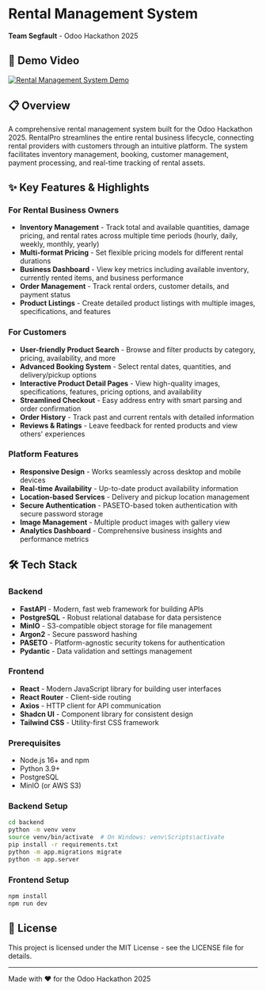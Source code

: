 # Rental Management System

**Team Segfault** - Odoo Hackathon 2025

## 🎥 Demo Video
[![Rental Management System Demo](https://img.youtube.com/vi/0J6QuiyV70Y/0.jpg)](https://youtu.be/0J6QuiyV70Y)

## 📋 Overview

A comprehensive rental management system built for the Odoo Hackathon 2025. RentalPro streamlines the entire rental business lifecycle, connecting rental providers with customers through an intuitive platform. The system facilitates inventory management, booking, customer management, payment processing, and real-time tracking of rental assets.

## ✨ Key Features & Highlights

### For Rental Business Owners
- **Inventory Management** - Track total and available quantities, damage pricing, and rental rates across multiple time periods (hourly, daily, weekly, monthly, yearly)
- **Multi-format Pricing** - Set flexible pricing models for different rental durations
- **Business Dashboard** - View key metrics including available inventory, currently rented items, and business performance
- **Order Management** - Track rental orders, customer details, and payment status
- **Product Listings** - Create detailed product listings with multiple images, specifications, and features

### For Customers
- **User-friendly Product Search** - Browse and filter products by category, pricing, availability, and more
- **Advanced Booking System** - Select rental dates, quantities, and delivery/pickup options
- **Interactive Product Detail Pages** - View high-quality images, specifications, features, pricing options, and availability
- **Streamlined Checkout** - Easy address entry with smart parsing and order confirmation
- **Order History** - Track past and current rentals with detailed information
- **Reviews & Ratings** - Leave feedback for rented products and view others' experiences

### Platform Features
- **Responsive Design** - Works seamlessly across desktop and mobile devices
- **Real-time Availability** - Up-to-date product availability information
- **Location-based Services** - Delivery and pickup location management
- **Secure Authentication** - PASETO-based token authentication with secure password storage
- **Image Management** - Multiple product images with gallery view
- **Analytics Dashboard** - Comprehensive business insights and performance metrics

## 🛠️ Tech Stack

### Backend
- **FastAPI** - Modern, fast web framework for building APIs
- **PostgreSQL** - Robust relational database for data persistence
- **MinIO** - S3-compatible object storage for file management
- **Argon2** - Secure password hashing
- **PASETO** - Platform-agnostic security tokens for authentication
- **Pydantic** - Data validation and settings management

### Frontend
- **React** - Modern JavaScript library for building user interfaces
- **React Router** - Client-side routing
- **Axios** - HTTP client for API communication
- **Shadcn UI** - Component library for consistent design
- **Tailwind CSS** - Utility-first CSS framework


### Prerequisites
- Node.js 16+ and npm
- Python 3.9+
- PostgreSQL
- MinIO (or AWS S3)

### Backend Setup
```bash
cd backend
python -m venv venv
source venv/bin/activate  # On Windows: venv\Scripts\activate
pip install -r requirements.txt
python -m app.migrations migrate
python -m app.server
```

### Frontend Setup
```bash
npm install
npm run dev
```

## 📜 License

This project is licensed under the MIT License - see the LICENSE file for details.

---

Made with ❤️ for the Odoo Hackathon 2025
